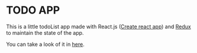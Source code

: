 # TODO APP

This is a little todoList app made with React.js ([Create react app](http://create-react-app.dev/ "Create react app")) and [Redux](https://redux.js.org/ "Redux") to maintain the state of the app.

You can take a look of it in [here](https://neiltodolistapp.netlify.app/ "here").
